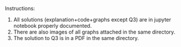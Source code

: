 Instructions:
1. All solutions (explanation+code+graphs except Q3) are in jupyter notebook properly documented.
2. There are also images of all graphs attached in the same directory.
3. The solution to Q3 is in a PDF in the same directory.